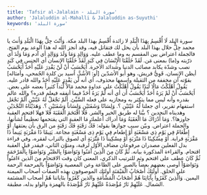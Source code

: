 ```yaml
---
title: 'Tafsir al-Jalalain - سورة البلد'
author: 'Jalaluddin al-Mahalli & Jalaluddin as-Suyuthi'
keywords: 'سورة البلد'
---
```


سورة البلد
لَا أُقْسِمُ بِهَذَا الْبَلَدِ
لا
زائدة
أُقْسِمُ بهذا البلد
مكة.
وَأَنْتَ حِلٌّ بِهَذَا الْبَلَدِ
وَأَنتَ
يا محمد
حِلٌّ
حلال
بهذا البلد
بأن يحل لك فتقاتل فيه، وقد أنجز الله له هذا الوعد يوم الفتح. فالجملة اعتراض بين المقسم به وما عطف عليه.
وَوَالِدٍ وَمَا وَلَدَ
وَوَالِدٍ
أي آدم
وَمَا وَلَدَ
أي ذرّيته و(ما) بمعنى مَن.
لَقَدْ خَلَقْنَا الْإِنْسَانَ فِي كَبَدٍ
لَقَدْ خَلَقْنَا الإنسان
أي الجنس
فِي كَبَدٍ
نصب وشدّة يكابد مصائب الدنيا وشدائد الآخرة.
أَيَحْسَبُ أَنْ لَنْ يَقْدِرَ عَلَيْهِ أَحَدٌ
أَيَحْسَبُ
أيظن الإِنسان، قَوِيُّ قريش، وهو أبو الأشدّين [أو: الأشُدَّ، اُسيد بن كلدة الجُمحي، وأمثاله] بقوّته
أن
مخففة من الثقيلة واسمها محذوف، أي أنه
لَّن يَقْدِرَ عَلَيْهِ أَحَدٌ
والله قادر عليه.
يَقُولُ أَهْلَكْتُ مَالًا لُبَدًا
يَقُولُ أَهْلَكْتُ
على عداوة محمد
مَالاً لُّبَداً
كثيراً بعضه على بعض.
أَيَحْسَبُ أَنْ لَمْ يَرَهُ أَحَدٌ
أَيَحْسَبُ أَن
أي أنه
لَّمْ يَرَهُ أَحَدٌ
فيما أنفقه فيعلم قدره؟ والله عالم بقدره وأنه ليس مما يتكثر به ومجازيه على فعله السَّيِّئ.
أَلَمْ نَجْعَلْ لَهُ عَيْنَيْنِ
أَلَمْ نَجْعَل
استفهام تقرير، أي جعلنا
لَّهُ عَيْنَيْنِ
؟.
وَلِسَانًا وَشَفَتَيْنِ
وَلِسَاناً وَشَفَتَيْنِ
؟.
وَهَدَيْنَاهُ النَّجْدَيْنِ
وهديناه النجدين
؟ بيَّنا له طريق الخير والشر.
فَلَا اقْتَحَمَ الْعَقَبَةَ
فَلا
فهلا
اقتحم العقبة
جاوزها؟.
وَمَا أَدْرَاكَ مَا الْعَقَبَةُ
وَمَا أدراك
أعلمك
مَا العقبة
التي يقتحمها تعظيماً لشأنها، والجملة اعتراض. وبيّن سبب جوازها بقوله:
فَكُّ رَقَبَةٍ
فَكُّ رَقَبَةٍ
من الرق بأن يعتقها.
أَوْ إِطْعَامٌ فِي يَوْمٍ ذِي مَسْغَبَةٍ
أَوْ إطعام فِي يَوْمٍ ذِى مَسْغَبَةٍ
مجاعة.
يَتِيمًا ذَا مَقْرَبَةٍ
يَتِيماً ذَا مَقْرَبَةٍ
قرابة.
أَوْ مِسْكِينًا ذَا مَتْرَبَةٍ
أَوْ مِسْكِيناً ذَا مَتْرَبَةٍ
أي لصوق بالتراب لفقره، وفي قراءة بدل الفعلين مصدران مرفوعان مضاف الأوّل لرقبة، ومنوَّن الثاني، فيقدر قبل العقبة اقتحام. والقراءة المذكورة بيانه.
ثُمَّ كَانَ مِنَ الَّذِينَ آَمَنُوا وَتَوَاصَوْا بِالصَّبْرِ وَتَوَاصَوْا بِالْمَرْحَمَةِ
ثُمَّ كَانَ
عطف على اقتحم وثم للترتيب الذكري، المعنى كان وقت الاقتحام
مِنَ الذين ءَامَنُواْ وَتَوَاصَوْاْ
أوصى بعضهم بعضاً
بالصبر
على الطاعة وعن المعصية
وَتَوَاصَوْاْ بالمرحمة
الرحمة على الخلق.
أُولَئِكَ أَصْحَابُ الْمَيْمَنَةِ
أولئك
الموصوفون بهذه الصفات
أصحاب الميمنة
اليمين.
وَالَّذِينَ كَفَرُوا بِآَيَاتِنَا هُمْ أَصْحَابُ الْمَشْأَمَةِ
والذين كَفَرُواْ بئاياتنا هُمْ أصحاب المشئمة
الشمال.
عَلَيْهِمْ نَارٌ مُؤْصَدَةٌ
عَلَيْهِمْ نَارٌ مُّؤْصَدَةُ
بالهمزة والواو بدله، مطبقة.
